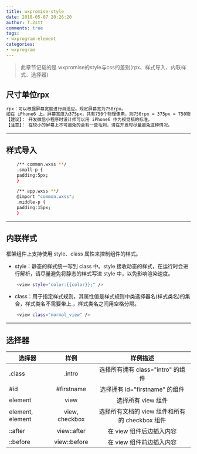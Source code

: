 ```yaml
---
title: wxpromise-style
date: 2018-05-07 20:26:20
author: T.2stt
comments: true
tags:
- wxprogram-element
categories:
- wxprogram
---
```


>此章节记载的是 wxpromise的style与css的差别(rpx、样式导入、内联样式、选择器)

## 尺寸单位rpx
```bash
rpx：可以根据屏幕宽度进行自适应。规定屏幕宽为750rpx。
如在 iPhone6 上，屏幕宽度为375px，共有750个物理像素，则750rpx = 375px = 750物理像素，1rpx = 0.5px = 1物理像素。
【建议】： 开发微信小程序时设计师可以用 iPhone6 作为视觉稿的标准。
【注意】： 在较小的屏幕上不可避免的会有一些毛刺，请在开发时尽量避免这种情况。
```
---
## 样式导入
```bash
    /** common.wxss **/
    .small-p {
    padding:5px;
    }

    /** app.wxss **/
    @import "common.wxss";
    .middle-p {
    padding:15px;
    }
```
---
## 内联样式
框架组件上支持使用 style、class 属性来控制组件的样式。
- style：静态的样式统一写到 class 中。style 接收动态的样式，在运行时会进行解析，请尽量避免将静态的样式写进 style 中，以免影响渲染速度。
```bash
    <view style="color:{{color}};" />
```
- class：用于指定样式规则，其属性值是样式规则中类选择器名(样式类名)的集合，样式类名不需要带上.，样式类名之间用空格分隔。
```bash
    <view class="normal_view" />
```
---
## 选择器
| 选择器        | 样例    |样例描述|
| ---- | :-----:   | :-----: |
| .class   | .intro      |选择所有拥有 class="intro" 的组件   |
| #id   | #firstname |选择拥有 id="firstname" 的组件   |
| element   | view      |选择所有 view 组件|
| element, element   | view, checkbox      |选择所有文档的 view 组件和所有的 checkbox 组件|
| ::after   | view::after      | 在 view 组件后边插入内容  |
| ::before  | view::before     | 在 view 组件前边插入内容      |